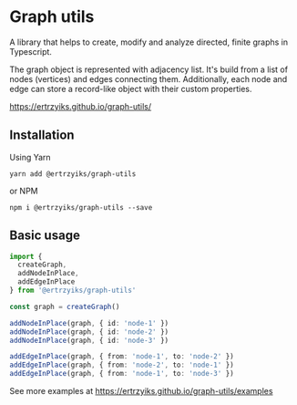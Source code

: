 # Graph utils

A library that helps to create, modify and analyze directed, finite graphs in Typescript.

The graph object is represented with adjacency list. It's build from a list of nodes (vertices) and edges 
connecting them. Additionally, each node and edge can store a record-like object with their custom properties. 

https://ertrzyiks.github.io/graph-utils/

## Installation

Using Yarn
```
yarn add @ertrzyiks/graph-utils
```

or NPM
```
npm i @ertrzyiks/graph-utils --save
```


## Basic usage

```ts
import { 
  createGraph, 
  addNodeInPlace, 
  addEdgeInPlace 
} from '@ertrzyiks/graph-utils'

const graph = createGraph()

addNodeInPlace(graph, { id: 'node-1' })
addNodeInPlace(graph, { id: 'node-2' })
addNodeInPlace(graph, { id: 'node-3' })

addEdgeInPlace(graph, { from: 'node-1', to: 'node-2' })
addEdgeInPlace(graph, { from: 'node-2', to: 'node-1' })
addEdgeInPlace(graph, { from: 'node-1', to: 'node-3' })
```

See more examples at https://ertrzyiks.github.io/graph-utils/examples
